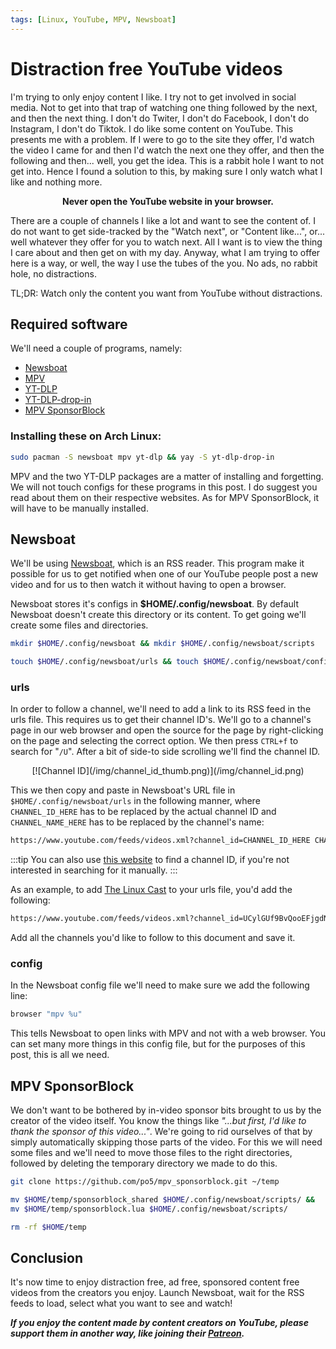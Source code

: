 ```yaml
---
tags: [Linux, YouTube, MPV, Newsboat]
---
```


# Distraction free YouTube videos
I'm trying to only enjoy content I like. I try not to get involved in social media. Not to get into that trap of watching one thing followed by the next, and then the next thing. I don't do Twiter, I don't do Facebook, I don't do Instagram, I don't do Tiktok. I do like some content on YouTube. This presents me with a problem. If I were to go to the site they offer, I'd watch the video I came for and then I'd watch the next one they offer, and then the following and then... well, you get the idea. This is a rabbit hole I want to not get into. Hence I found a solution to this, by making sure I only watch what I like and nothing more.

**<center>Never open the YouTube website in your browser.</center>**

There are a couple of channels I like a lot and want to see the content of. I do not want to get side-tracked by the "Watch next", or "Content like...", or... well whatever they offer for you to watch next. All I want is to view the thing I care about and then get on with my day. Anyway, what I am trying to offer here is a way, or well, the way I use the tubes of the you. No ads, no rabbit hole, no distractions.

TL;DR: Watch only the content you want from YouTube without distractions.

## Required software
We'll need a couple of programs, namely:

- [Newsboat](https://newsboat.org/)
- [MPV](https://mpv.io/)
- [YT-DLP](https://github.com/yt-dlp/yt-dlp)
- [YT-DLP-drop-in](https://aur.archlinux.org/packages/yt-dlp-drop-in)
- [MPV SponsorBlock](https://github.com/po5/mpv_sponsorblock)

### Installing these on Arch Linux:
```bash
sudo pacman -S newsboat mpv yt-dlp && yay -S yt-dlp-drop-in
```
MPV and the two YT-DLP packages are a matter of installing and forgetting. We will not touch configs for these programs in this post. I do suggest you read about them on their respective websites. As for MPV SponsorBlock, it will have to be manually installed.

## Newsboat
We'll be using [Newsboat](https://newsboat.org/), which is an RSS reader. This program make it possible for us to get notified when one of our YouTube people post a new video and for us to then watch it without having to open a browser. 

Newsboat stores it's configs in **$HOME/.config/newsboat**. By default Newsboat doesn't create this directory or its content. To get going we'll create some files and directories.
```bash
mkdir $HOME/.config/newsboat && mkdir $HOME/.config/newsboat/scripts
```

```bash
touch $HOME/.config/newsboat/urls && touch $HOME/.config/newsboat/config
```

### urls
In order to follow a channel, we'll need to add a link to its RSS feed in the urls file. This requires us to get their channel ID's. We'll go to a channel's page in our web browser and open the source for the page by right-clicking on the page and selecting the correct option. We then press `CTRL+f` to search for "`/U`". After a bit of side-to side scrolling we'll find the channel ID.

<center>
[![Channel ID](/img/channel_id_thumb.png)](/img/channel_id.png)
</center>

This we then copy and paste in Newsboat's URL file in `$HOME/.config/newsboat/urls` in the following manner, where `CHANNEL_ID_HERE` has to be replaced by the actual channel ID and `CHANNEL_NAME_HERE` has to be replaced by the channel's name:

```bash
https://www.youtube.com/feeds/videos.xml?channel_id=CHANNEL_ID_HERE CHANNEL_NAME_HERE
```
:::tip
You can also use [this website](https://commentpicker.com/youtube-channel-id.php) to find a channel ID, if you're not interested in searching for it manually.
:::

As an example, to add [The Linux Cast](https://www.youtube.com/@TheLinuxCast) to your urls file, you'd add the following:
```bash
https://www.youtube.com/feeds/videos.xml?channel_id=UCylGUf9BvQooEFjgdNudoQg The Linux Cast  
```

Add all the channels you'd like to follow to this document and save it.

### config
In the Newsboat config file we'll need to make sure we add the following line:
```bash
browser "mpv %u"
```

This tells Newsboat to open links with MPV and not with a web browser. You can set many more things in this config file, but for the purposes of this post, this is all we need.

## MPV SponsorBlock
We don't want to be bothered by in-video sponsor bits brought to us by the creator of the video itself. You know the things like *"...but first, I'd like to thank the sponsor of this video..."*. We're going to rid ourselves of that by simply automatically skipping those parts of the video. For this we will need some files and we'll need to move those files to the right directories, followed by deleting the temporary directory we made to do this.
```bash
git clone https://github.com/po5/mpv_sponsorblock.git ~/temp
```

```bash
mv $HOME/temp/sponsorblock_shared $HOME/.config/newsboat/scripts/ &&
mv $HOME/temp/sponsorblock.lua $HOME/.config/newsboat/scripts/
```

```bash
rm -rf $HOME/temp
```

## Conclusion
It's now time to enjoy distraction free, ad free, sponsored content free videos from the creators you enjoy. Launch Newsboat, wait for the RSS feeds to load, select what you want to see and watch!

***If you enjoy the content made by content creators on YouTube, please support them in another way, like joining their [Patreon](https://www.patreon.com/).***
